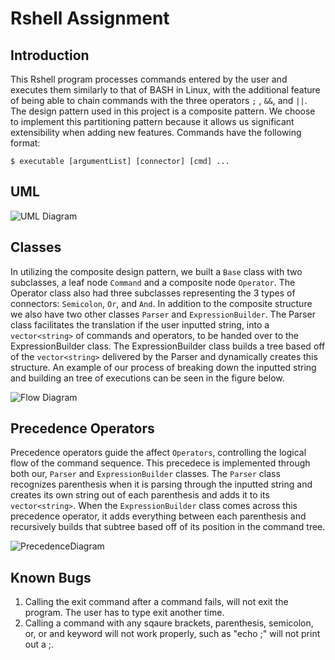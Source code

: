 # Rshell Assignment 
## Introduction
This Rshell program processes commands entered by the user and executes them similarly to that of BASH in Linux, with the additional feature of being able to chain commands with the three operators `;` , `&&`, and `||`. The design pattern used in this project is a composite pattern. We choose to implement this partitioning pattern because it allows us significant extensibility when adding new features. Commands have the following format:
```
$ executable [argumentList] [connector] [cmd] ...
```
## UML
![UML Diagram](https://github.com/cs100/assignment-1-team-7-1/blob/master/images/rshell_uml_2.png)

## Classes

In utilizing the composite design pattern, we built a `Base` class with two subclasses, a leaf node `Command` and a composite node `Operator`. The Operator class also had three subclasses representing the 3 types of connectors: `Semicolon`, `Or`, and `And`. In addition to the composite structure we also have two other classes `Parser` and `ExpressionBuilder`. The Parser class facilitates the translation if the user inputted string, into a `vector<string>` of commands and operators, to be handed over to the ExpressionBuilder class. The ExpressionBuilder class builds a tree based off of the `vector<string>` delivered by the Parser and dynamically creates this structure. An example of our process of breaking down the inputted string and building an tree of executions can be seen in the figure below.

![Flow Diagram](https://github.com/cs100/assignment-1-team-7-1/blob/master/images/rshell_tree_structure.png)

## Precedence Operators

Precedence operators guide the affect `Operators`, controlling the logical flow of the command sequence. This precedece is implemented through both our, `Parser` and `ExpressionBuilder` classes. The `Parser` class recognizes parenthesis when it is parsing through the inputted string and creates its own string out of each parenthesis and adds it to its `vector<string>`. When the `ExpressionBuilder` class comes across this precedence operator, it adds everything between each parenthesis and recursively builds that subtree based off of its position in the command tree.  

![PrecedenceDiagram](https://github.com/cs100/assignment-1-team-7-1/blob/master/images/rshell_precedence_tree_structure.png)

## Known Bugs

1. Calling the exit command after a command fails, will not exit the program. The user has to type exit another time.
2. Calling a command with any sqaure brackets, parenthesis, semicolon, or, or and keyword will not work properly, such as "echo ;" will not print out a ;.
